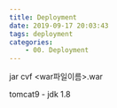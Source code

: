 ```yaml
---
title: Deployment
date: 2019-09-17 20:03:43
tags: deployment
categories:
    - 00. Deployment
---
```

jar cvf <war파일이름>.war

tomcat9 - jdk 1.8
